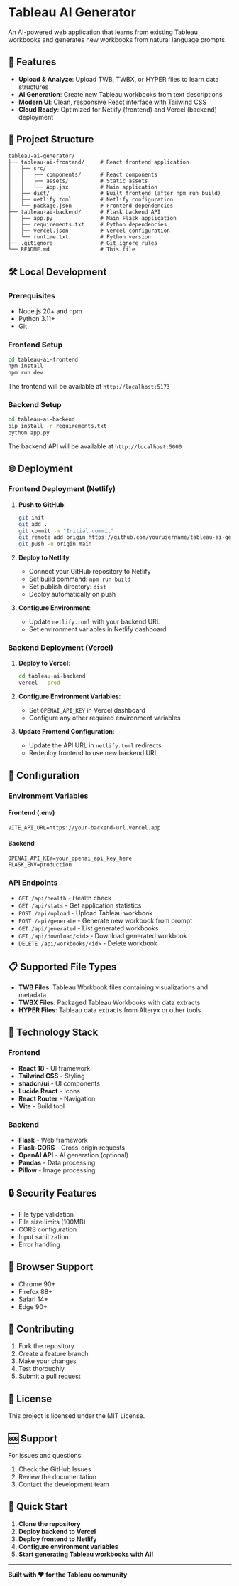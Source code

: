 # Tableau AI Generator

An AI-powered web application that learns from existing Tableau workbooks and generates new workbooks from natural language prompts.

## 🚀 Features

- **Upload & Analyze**: Upload TWB, TWBX, or HYPER files to learn data structures
- **AI Generation**: Create new Tableau workbooks from text descriptions
- **Modern UI**: Clean, responsive React interface with Tailwind CSS
- **Cloud Ready**: Optimized for Netlify (frontend) and Vercel (backend) deployment

## 📁 Project Structure

```
tableau-ai-generator/
├── tableau-ai-frontend/     # React frontend application
│   ├── src/
│   │   ├── components/      # React components
│   │   ├── assets/          # Static assets
│   │   └── App.jsx          # Main application
│   ├── dist/                # Built frontend (after npm run build)
│   ├── netlify.toml         # Netlify configuration
│   └── package.json         # Frontend dependencies
├── tableau-ai-backend/      # Flask backend API
│   ├── app.py               # Main Flask application
│   ├── requirements.txt     # Python dependencies
│   ├── vercel.json          # Vercel configuration
│   └── runtime.txt          # Python version
├── .gitignore               # Git ignore rules
└── README.md                # This file
```

## 🛠️ Local Development

### Prerequisites

- Node.js 20+ and npm
- Python 3.11+
- Git

### Frontend Setup

```bash
cd tableau-ai-frontend
npm install
npm run dev
```

The frontend will be available at `http://localhost:5173`

### Backend Setup

```bash
cd tableau-ai-backend
pip install -r requirements.txt
python app.py
```

The backend API will be available at `http://localhost:5000`

## 🌐 Deployment

### Frontend Deployment (Netlify)

1. **Push to GitHub**:
   ```bash
   git init
   git add .
   git commit -m "Initial commit"
   git remote add origin https://github.com/yourusername/tableau-ai-generator.git
   git push -u origin main
   ```

2. **Deploy to Netlify**:
   - Connect your GitHub repository to Netlify
   - Set build command: `npm run build`
   - Set publish directory: `dist`
   - Deploy automatically on push

3. **Configure Environment**:
   - Update `netlify.toml` with your backend URL
   - Set environment variables in Netlify dashboard

### Backend Deployment (Vercel)

1. **Deploy to Vercel**:
   ```bash
   cd tableau-ai-backend
   vercel --prod
   ```

2. **Configure Environment Variables**:
   - Set `OPENAI_API_KEY` in Vercel dashboard
   - Configure any other required environment variables

3. **Update Frontend Configuration**:
   - Update the API URL in `netlify.toml` redirects
   - Redeploy frontend to use new backend URL

## 🔧 Configuration

### Environment Variables

#### Frontend (.env)
```
VITE_API_URL=https://your-backend-url.vercel.app
```

#### Backend
```
OPENAI_API_KEY=your_openai_api_key_here
FLASK_ENV=production
```

### API Endpoints

- `GET /api/health` - Health check
- `GET /api/stats` - Get application statistics
- `POST /api/upload` - Upload Tableau workbook
- `POST /api/generate` - Generate new workbook from prompt
- `GET /api/generated` - List generated workbooks
- `GET /api/download/<id>` - Download generated workbook
- `DELETE /api/workbooks/<id>` - Delete workbook

## 📋 Supported File Types

- **TWB Files**: Tableau Workbook files containing visualizations and metadata
- **TWBX Files**: Packaged Tableau Workbooks with data extracts
- **HYPER Files**: Tableau data extracts from Alteryx or other tools

## 🎨 Technology Stack

### Frontend
- **React 18** - UI framework
- **Tailwind CSS** - Styling
- **shadcn/ui** - UI components
- **Lucide React** - Icons
- **React Router** - Navigation
- **Vite** - Build tool

### Backend
- **Flask** - Web framework
- **Flask-CORS** - Cross-origin requests
- **OpenAI API** - AI generation (optional)
- **Pandas** - Data processing
- **Pillow** - Image processing

## 🔒 Security Features

- File type validation
- File size limits (100MB)
- CORS configuration
- Input sanitization
- Error handling

## 📱 Browser Support

- Chrome 90+
- Firefox 88+
- Safari 14+
- Edge 90+

## 🤝 Contributing

1. Fork the repository
2. Create a feature branch
3. Make your changes
4. Test thoroughly
5. Submit a pull request

## 📄 License

This project is licensed under the MIT License.

## 🆘 Support

For issues and questions:
1. Check the GitHub Issues
2. Review the documentation
3. Contact the development team

## 🚀 Quick Start

1. **Clone the repository**
2. **Deploy backend to Vercel**
3. **Deploy frontend to Netlify**
4. **Configure environment variables**
5. **Start generating Tableau workbooks with AI!**

---

**Built with ❤️ for the Tableau community**

